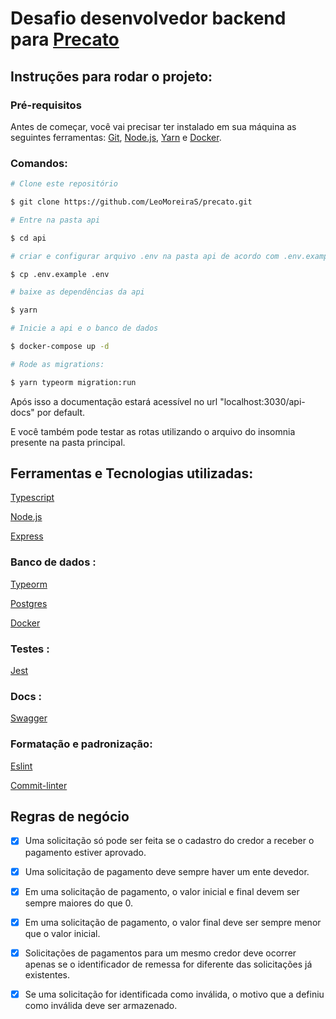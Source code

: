# Desafio desenvolvedor backend para [Precato](https://github.com/precato/desafio-dev-back-end)
## Instruções para rodar o projeto:
### Pré-requisitos

Antes de começar, você vai precisar ter instalado em sua máquina as seguintes ferramentas:
[Git](https://git-scm.com), [Node.js](https://nodejs.org/en/), [Yarn](https://yarnpkg.com/) e [Docker](https://www.docker.com/). 

### Comandos:



```bash
# Clone este repositório

$ git clone https://github.com/LeoMoreiraS/precato.git

# Entre na pasta api

$ cd api

# criar e configurar arquivo .env na pasta api de acordo com .env.example (caso mudar o valor da variável PORT mudar também nos arquivos do docker)

$ cp .env.example .env

# baixe as dependências da api

$ yarn

# Inicie a api e o banco de dados

$ docker-compose up -d

# Rode as migrations:

$ yarn typeorm migration:run
```

Após isso a documentação estará acessível no url "localhost:3030/api-docs" por default.

E você também pode testar as rotas utilizando o arquivo do insomnia presente na pasta principal.

## Ferramentas e Tecnologias utilizadas:


[Typescript](https://www.typescriptlang.org/)

[Node.js](https://nodejs.org/en/)

[Express](expressjs.com)
### Banco de dados :

[Typeorm](https://typeorm.io/#/)

[Postgres](https://www.postgresql.org/)

[Docker](https://www.docker.com/)
### Testes :

[Jest](https://jestjs.io/pt-BR/)

### Docs :

[Swagger](https://swagger.io/)

### Formatação e padronização:

[Eslint](https://eslint.org/)

[Commit-linter](https://github.com/legend80s/commit-msg-linter)

## Regras de negócio

- [x] Uma solicitação só pode ser feita se o cadastro do credor a receber o pagamento estiver aprovado.

- [x] Uma solicitação de pagamento deve sempre haver um ente devedor.

- [x] Em uma solicitação de pagamento, o valor inicial e final devem ser sempre maiores do que 0.

- [x] Em uma solicitação de pagamento, o valor final deve ser sempre menor que o valor inicial.

- [x] Solicitações de pagamentos para um mesmo credor deve ocorrer apenas se o identificador de remessa for diferente das solicitações já existentes.

- [x] Se uma solicitação for identificada como inválida, o motivo que a definiu como inválida deve ser armazenado.

